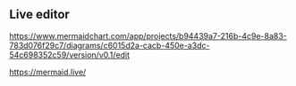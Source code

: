 
## Live editor
https://www.mermaidchart.com/app/projects/b94439a7-216b-4c9e-8a83-783d076f29c7/diagrams/c6015d2a-cacb-450e-a3dc-54c698352c59/version/v0.1/edit

https://mermaid.live/

